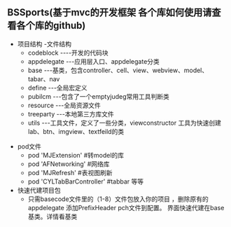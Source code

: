 ## BSSports(基于mvc的开发框架 各个库如何使用请查看各个库的github)

- 项目结构 -文件结构
    - codeblock ----开发的代码块
    - appdelegate ---应用层入口、appdelegate分类
    - base ---基类，包含controller、cell、view、webview、model、tabar、nav
    - define ---全局宏定义
    - pubilcm ---包含了一个emptyjudeg常用工具判断类
    - resource ---全局资源文件
    - treeparty ---本地第三方库文件
    - utils ---工具文件，定义了一些分类，viewconstructor 工具为快速创建lab、btn、imgview、textfeild的类

* pod文件
    * pod 'MJExtension' #转model的库
    * pod 'AFNetworking' #网络库
    * pod 'MJRefresh' #表视图刷新
    * pod 'CYLTabBarController' #tabbar 等等
* 快速代建项目包
    * 只需basecode文件里的（1-8）文件包放入你的项目 ，删除原有的appdelegate 添加PrefixHeader pch文件到配置。 界面快速代建在base基类。详情看基类
